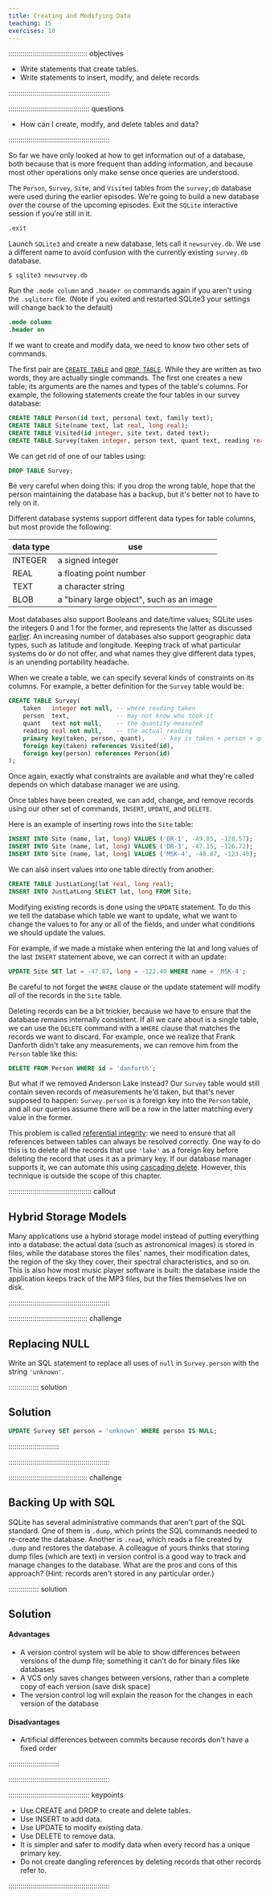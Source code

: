 ```yaml
---
title: Creating and Modifying Data
teaching: 15
exercises: 10
---
```


::::::::::::::::::::::::::::::::::::::: objectives

- Write statements that create tables.
- Write statements to insert, modify, and delete records.

::::::::::::::::::::::::::::::::::::::::::::::::::

:::::::::::::::::::::::::::::::::::::::: questions

- How can I create, modify, and delete tables and data?

::::::::::::::::::::::::::::::::::::::::::::::::::

So far we have only looked at how to get information out of a database,
both because that is more frequent than adding information,
and because most other operations only make sense
once queries are understood.

The `Person`, `Survey`, `Site`, and `Visited` tables from the `survey,db` database were
used during the earlier episodes. We're going to build a new database over the course
of the upcoming episodes. Exit the `SQLite` interactive session if you're still in it.

```sql
.exit
```

Launch `SQLite3` and create a new database, lets call it `newsurvey.db`.
We use a different name to avoid confusion with the currently existing `survey.db` database.

```
$ sqlite3 newsurvey.db
```

Run the `.mode column` and `.header on` commands again if you aren't using the `.sqliterc` file.
(Note if you exited and restarted SQLite3 your settings will change back to the default)

```sql
.mode column
.header on
```

If we want to create and modify data,
we need to know two other sets of commands.

The first pair are [`CREATE TABLE`][create-table] and [`DROP TABLE`][drop-table].
While they are written as two words,
they are actually single commands.
The first one creates a new table;
its arguments are the names and types of the table's columns.
For example,
the following statements create the four tables in our survey database:

```sql
CREATE TABLE Person(id text, personal text, family text);
CREATE TABLE Site(name text, lat real, long real);
CREATE TABLE Visited(id integer, site text, dated text);
CREATE TABLE Survey(taken integer, person text, quant text, reading real);
```

We can get rid of one of our tables using:

```sql
DROP TABLE Survey;
```

Be very careful when doing this:
if you drop the wrong table, hope that the person maintaining the database has a backup,
but it's better not to have to rely on it.

Different database systems support different data types for table columns,
but most provide the following:

| data type | use                                       | 
| --------- | ----------------------------------------- |
| INTEGER   | a signed integer                          | 
| REAL      | a floating point number                   | 
| TEXT      | a character string                        | 
| BLOB      | a "binary large object", such as an image | 

Most databases also support Booleans and date/time values;
SQLite uses the integers 0 and 1 for the former,
and represents the latter as discussed [earlier](03-filter.md).
An increasing number of databases also support geographic data types,
such as latitude and longitude.
Keeping track of what particular systems do or do not offer,
and what names they give different data types,
is an unending portability headache.

When we create a table,
we can specify several kinds of constraints on its columns.
For example,
a better definition for the `Survey` table would be:

```sql
CREATE TABLE Survey(
    taken   integer not null, -- where reading taken
    person  text,             -- may not know who took it
    quant   text not null,    -- the quantity measured
    reading real not null,    -- the actual reading
    primary key(taken, person, quant),    -- key is taken + person + quant
    foreign key(taken) references Visited(id),
    foreign key(person) references Person(id)
);
```

Once again,
exactly what constraints are available
and what they're called
depends on which database manager we are using.

Once tables have been created,
we can add, change, and remove records using our other set of commands,
`INSERT`, `UPDATE`, and `DELETE`.

Here is an example of inserting rows into the `Site` table:

```sql
INSERT INTO Site (name, lat, long) VALUES ('DR-1', -49.85, -128.57);
INSERT INTO Site (name, lat, long) VALUES ('DR-3', -47.15, -126.72);
INSERT INTO Site (name, lat, long) VALUES ('MSK-4', -48.87, -123.40);
```

We can also insert values into one table directly from another:

```sql
CREATE TABLE JustLatLong(lat real, long real);
INSERT INTO JustLatLong SELECT lat, long FROM Site;
```

Modifying existing records is done using the `UPDATE` statement.
To do this we tell the database which table we want to update,
what we want to change the values to for any or all of the fields,
and under what conditions we should update the values.

For example, if we made a mistake when entering the lat and long values
of the last `INSERT` statement above, we can correct it with an update:

```sql
UPDATE Site SET lat = -47.87, long = -122.40 WHERE name = 'MSK-4';
```

Be careful to not forget the `WHERE` clause or the update statement will
modify *all* of the records in the `Site` table.

Deleting records can be a bit trickier,
because we have to ensure that the database remains internally consistent.
If all we care about is a single table,
we can use the `DELETE` command with a `WHERE` clause
that matches the records we want to discard.
For example,
once we realize that Frank Danforth didn't take any measurements,
we can remove him from the `Person` table like this:

```sql
DELETE FROM Person WHERE id = 'danforth';
```

But what if we removed Anderson Lake instead?
Our `Survey` table would still contain seven records
of measurements he'd taken,
but that's never supposed to happen:
`Survey.person` is a foreign key into the `Person` table,
and all our queries assume there will be a row in the latter
matching every value in the former.

This problem is called [referential integrity](../learners/reference.md#referential-integrity):
we need to ensure that all references between tables can always be resolved correctly.
One way to do this is to delete all the records
that use `'lake'` as a foreign key
before deleting the record that uses it as a primary key.
If our database manager supports it,
we can automate this
using [cascading delete](../learners/reference.md#cascading-delete).
However,
this technique is outside the scope of this chapter.

:::::::::::::::::::::::::::::::::::::::::  callout

## Hybrid Storage Models

Many applications use a hybrid storage model
instead of putting everything into a database:
the actual data (such as astronomical images) is stored in files,
while the database stores the files' names,
their modification dates,
the region of the sky they cover,
their spectral characteristics,
and so on.
This is also how most music player software is built:
the database inside the application keeps track of the MP3 files,
but the files themselves live on disk.


::::::::::::::::::::::::::::::::::::::::::::::::::

:::::::::::::::::::::::::::::::::::::::  challenge

## Replacing NULL

Write an SQL statement to replace all uses of `null` in
`Survey.person` with the string `'unknown'`.

:::::::::::::::  solution

## Solution

```sql
UPDATE Survey SET person = 'unknown' WHERE person IS NULL;
```

:::::::::::::::::::::::::

::::::::::::::::::::::::::::::::::::::::::::::::::

:::::::::::::::::::::::::::::::::::::::  challenge

## Backing Up with SQL

SQLite has several administrative commands that aren't part of the
SQL standard.  One of them is `.dump`, which prints the SQL commands
needed to re-create the database.  Another is `.read`, which reads a
file created by `.dump` and restores the database.  A colleague of
yours thinks that storing dump files (which are text) in version
control is a good way to track and manage changes to the database.
What are the pros and cons of this approach?  (Hint: records aren't
stored in any particular order.)

:::::::::::::::  solution

## Solution

#### Advantages

- A version control system will be able to show differences between versions
  of the dump file; something it can't do for binary files like databases
- A VCS only saves changes between versions, rather than a complete copy of
  each version (save disk space)
- The version control log will explain the reason for the changes in each version
  of the database

#### Disadvantages

- Artificial differences between commits because records don't have a fixed order
  
  

:::::::::::::::::::::::::

::::::::::::::::::::::::::::::::::::::::::::::::::

[create-table]: https://www.sqlite.org/lang_createtable.html
[drop-table]: https://www.sqlite.org/lang_droptable.html


:::::::::::::::::::::::::::::::::::::::: keypoints

- Use CREATE and DROP to create and delete tables.
- Use INSERT to add data.
- Use UPDATE to modify existing data.
- Use DELETE to remove data.
- It is simpler and safer to modify data when every record has a unique primary key.
- Do not create dangling references by deleting records that other records refer to.

::::::::::::::::::::::::::::::::::::::::::::::::::


